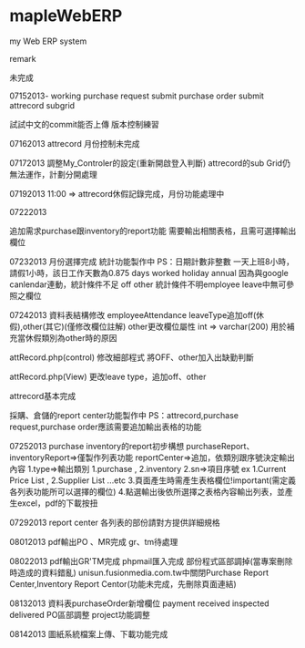 mapleWebERP
===========

my Web ERP system



remark

未完成

07152013-
working
purchase request submit
purchase order submit
attrecord subgrid

試試中文的commit能否上傳
版本控制練習

07162013
attrecord 月份控制未完成

07172013
調整My_Controler的設定(重新開啟登入判斷)
attrecord的sub Grid仍無法運作，計劃分開處理

07192013
11:00 => attrecord休假記錄完成，月份功能處理中

07222013

追加需求purchase跟inventory的report功能
需要輸出相關表格，且需可選擇輸出欄位

07232013
月份選擇完成
統計功能製作中
PS：日期計數非整數
一天上班8小時，請假1小時，該日工作天數為0.875
days worked
holiday
annual
因為與google canlendar連動，統計條件不足
off
other
統計條件不明employee leave中無可參照之欄位

07242013
資料表結構修改 employeeAttendance
leaveType追加off(休假),other(其它)(僅修改欄位註解)
other更改欄位屬性 int => varchar(200) 用於補充當休假類別為other時的原因

attRecord.php(control)
修改細部程式
將OFF、other加入出缺勤判斷

attRecord.php(View)
更改leave type，追加off、other

attrecord基本完成

採購、倉儲的report center功能製作中
PS：attrecord,purchase request,purchase order應該需要追加輸出表格的功能

07252013
purchase inventory的report初步構想
purchaseReport、inventoryReport=>僅製作列表功能
reportCenter=>追加，依類別跟序號決定輸出內容
1.type=>輸出類別 1.purchase , 2.inventory
2.sn=>項目序號 ex 1.Current Price List , 2.Supplier List ...etc
3.頁面產生時需產生表格欄位!important(需定義各列表功能所可以選擇的欄位)
4.點選輸出後依所選擇之表格內容輸出列表，並產生excel，pdf的下載按扭

07292013
report center 各列表的部份請對方提供詳細規格


08012013
pdf輸出PO 、MR完成
gr、tm待處理

08022013
pdf輸出GR'TM完成
phpmail匯入完成
部份程式區部調掉(當專案刪除時造成的資料錯亂)
unisun.fusionmedia.com.tw中關閉Purchase Report Center,Inventory Report Centor(功能未完成，先刪除頁面連結)

08132013
資料表purchaseOrder新增欄位
payment
received
inspected
delivered
PO區部調整
project功能調整

08142013
圖紙系統檔案上傳、下載功能完成